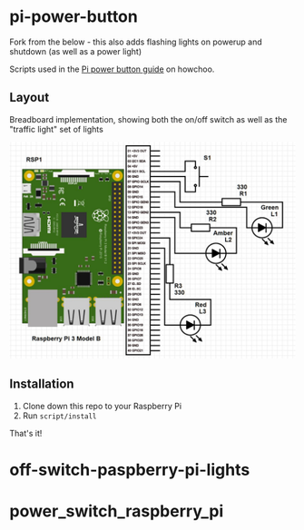 # pi-power-button

Fork from the below - this also adds flashing lights on powerup and shutdown (as well as a power light)

Scripts used in the [Pi power button guide](https://howchoo.com/g/mwnlytk3zmm/how-to-add-a-power-button-to-your-raspberry-pi) on howchoo.

## Layout

Breadboard implementation, showing both the on/off switch as well as the "traffic light" set of lights

![](images/light-diagram.jpg)

## Installation

1. Clone down this repo to your Raspberry Pi
2. Run `script/install`

That's it!
# off-switch-paspberry-pi-lights
# power_switch_raspberry_pi
